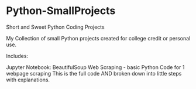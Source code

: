 # Python-SmallProjects
Short and Sweet Python Coding Projects

My Collection of small Python projects created for college credit or personal use.

Includes:

Jupyter Notebook:
BeautifulSoup Web Scraping - basic Python Code for 1 webpage scraping
    This is the full code AND broken down into little steps with explanations.
